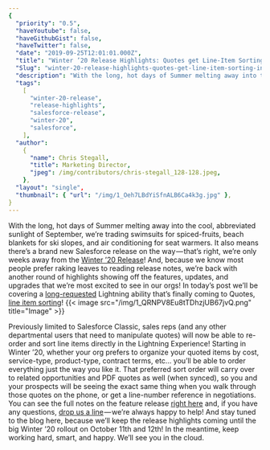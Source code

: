 ```yaml
---
{
  "priority": "0.5",
  "haveYoutube": false,
  "haveGithubGist": false,
  "haveTwitter": false,
  "date": "2019-09-25T12:01:01.000Z",
  "title": "Winter ’20 Release Highlights: Quotes get Line-Item Sorting in Lightning",
  "Slug": "winter-20-release-highlights-quotes-get-line-item-sorting-in-lightning",
  "description": "With the long, hot days of Summer melting away into the cool, abbreviated sunlight of September, we’re trading swimsuits for spiced-fruits, beach blankets for ski slopes, and air conditioning for seat warmers..",
  "tags":
    [
      "winter-20-release",
      "release-highlights",
      "salesforce-release",
      "winter-20",
      "salesforce",
    ],
  "author":
    {
      "name": Chris Stegall,
      "title": Marketing Director,
      "jpeg": /img/contributors/chris-stegall_128-128.jpeg,
    },
  "layout": "single",
  "thumbnail": { "url": "/img/1_Oeh7LBdYiSfnALB6Ca4k3g.jpg" },
}
---
```


With the long, hot days of Summer melting away into the cool, abbreviated sunlight of September, we’re trading swimsuits for spiced-fruits, beach blankets for ski slopes, and air conditioning for seat warmers.
It also means there’s a brand new Salesforce release on the way — that’s right, we’re only weeks away from the [Winter ’20 Release](https://releasenotes.docs.salesforce.com/en-us/winter20/release-notes/salesforce_release_notes.htm)! And, because we know most people prefer raking leaves to reading release notes, we’re back with another round of highlights showing off the features, updates, and upgrades that we’re most excited to see in our orgs!
In today’s post we’ll be covering a [long-requested](https://success.salesforce.com/ideaView?id=08730000000YHmBAAW) Lightning ability that’s finally coming to Quotes, [line item sorting](https://releasenotes.docs.salesforce.com/en-us/winter20/release-notes/rn_sales_sort_quote_line_items.htm)!
{{< image src="/img/1_QRNPV8Eu8tTDhzjUB67jvQ.png" title="Image" >}}

Previously limited to Salesforce Classic, sales reps (and any other departmental users that need to manipulate quotes) will now be able to re-order and sort line items directly in the Lightning Experience!
Starting in Winter ’20, whether your org prefers to organize your quoted items by cost, service-type, product-type, contract terms, etc… you’ll be able to order everything just the way you like it. That preferred sort order will carry over to related opportunities and PDF quotes as well (when synced), so you and your prospects will be seeing the exact same thing when you walk through those quotes on the phone, or get a line-number reference in negotiations.
You can see the full notes on the feature release [right here](https://releasenotes.docs.salesforce.com/en-us/winter20/release-notes/rn_sales_sort_quote_line_items.htm) and, if you have any questions, [drop us a line](https://www.mkpartners.com/article/contact/contact) — we’re always happy to help!
And stay tuned to the blog here, because we’ll keep the release highlights coming until the big Winter ’20 rollout on October 11th and 12th! In the meantime, keep working hard, smart, and happy.
We’ll see you in the cloud.
